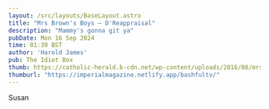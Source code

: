 ```yaml
---
layout: /src/layouts/BaseLayout.astro
title: "Mrs Brown's Boys — D'Reappraisal"
description: "Mammy's gonna git ya"
pubDate: Mon 16 Sep 2024
time: 01:39 BST
author: 'Harold James'
pub: The Idiot Box
thumb: https://catholic-herald.b-cdn.net/wp-content/uploads/2016/08/mrs-brown-e1418302007877.jpg
thumburl: "https://imperialmagazine.netlify.app/bashfultv/"
---
```

Susan
